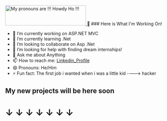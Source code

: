 ### <a href="https://pronouns.vercel.app" title="Add pronouns to your own profile">
  <img src="https://pronouns.vercel.app/!!!%C2%A0Howdy%20Ho%20!!!?flag=polyamorous?gradient=kye%20meh" width="256" height="64" alt="My pronouns are !!! Howdy Ho !!!">
</a>  👋
### Here is What I'm Working On!

- 🔭 I’m currently working on ASP.NET MVC
- 🌱 I’m currently learning .Net
- 👯 I’m looking to collaborate on Asp .Net
- 🤔 I’m looking for help with finding dream internships!
- 💬 Ask me about Anything
- 📫 How to reach me: [Linkedin_Profile](https://www.linkedin.com/in/danielvaskevic)
- 😄 Pronouns: He/Him
- ⚡ Fun fact: The first job i wanted when i was a little kid ----> hacker


## My new projects will be here soon
# &#8595; &#8595; &#8595; &#8595; &#8595; &#8595; &#8595;

